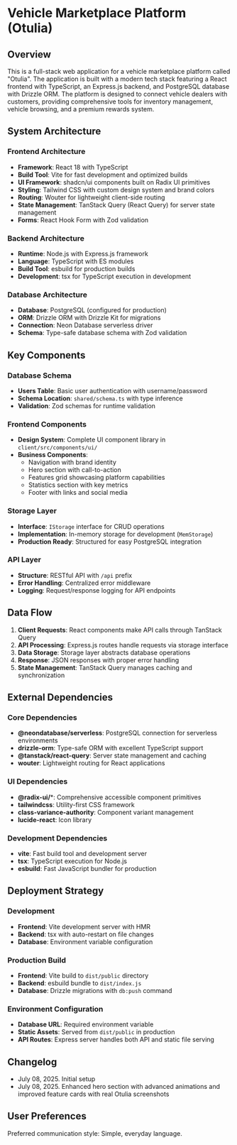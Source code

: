 # Vehicle Marketplace Platform (Otulia)

## Overview

This is a full-stack web application for a vehicle marketplace platform called "Otulia". The application is built with a modern tech stack featuring a React frontend with TypeScript, an Express.js backend, and PostgreSQL database with Drizzle ORM. The platform is designed to connect vehicle dealers with customers, providing comprehensive tools for inventory management, vehicle browsing, and a premium rewards system.

## System Architecture

### Frontend Architecture
- **Framework**: React 18 with TypeScript
- **Build Tool**: Vite for fast development and optimized builds
- **UI Framework**: shadcn/ui components built on Radix UI primitives
- **Styling**: Tailwind CSS with custom design system and brand colors
- **Routing**: Wouter for lightweight client-side routing
- **State Management**: TanStack Query (React Query) for server state management
- **Forms**: React Hook Form with Zod validation

### Backend Architecture
- **Runtime**: Node.js with Express.js framework
- **Language**: TypeScript with ES modules
- **Build Tool**: esbuild for production builds
- **Development**: tsx for TypeScript execution in development

### Database Architecture
- **Database**: PostgreSQL (configured for production)
- **ORM**: Drizzle ORM with Drizzle Kit for migrations
- **Connection**: Neon Database serverless driver
- **Schema**: Type-safe database schema with Zod validation

## Key Components

### Database Schema
- **Users Table**: Basic user authentication with username/password
- **Schema Location**: `shared/schema.ts` with type inference
- **Validation**: Zod schemas for runtime validation

### Frontend Components
- **Design System**: Complete UI component library in `client/src/components/ui/`
- **Business Components**: 
  - Navigation with brand identity
  - Hero section with call-to-action
  - Features grid showcasing platform capabilities
  - Statistics section with key metrics
  - Footer with links and social media

### Storage Layer
- **Interface**: `IStorage` interface for CRUD operations
- **Implementation**: In-memory storage for development (`MemStorage`)
- **Production Ready**: Structured for easy PostgreSQL integration

### API Layer
- **Structure**: RESTful API with `/api` prefix
- **Error Handling**: Centralized error middleware
- **Logging**: Request/response logging for API endpoints

## Data Flow

1. **Client Requests**: React components make API calls through TanStack Query
2. **API Processing**: Express.js routes handle requests via storage interface
3. **Data Storage**: Storage layer abstracts database operations
4. **Response**: JSON responses with proper error handling
5. **State Management**: TanStack Query manages caching and synchronization

## External Dependencies

### Core Dependencies
- **@neondatabase/serverless**: PostgreSQL connection for serverless environments
- **drizzle-orm**: Type-safe ORM with excellent TypeScript support
- **@tanstack/react-query**: Server state management and caching
- **wouter**: Lightweight routing for React applications

### UI Dependencies
- **@radix-ui/***: Comprehensive accessible component primitives
- **tailwindcss**: Utility-first CSS framework
- **class-variance-authority**: Component variant management
- **lucide-react**: Icon library

### Development Dependencies
- **vite**: Fast build tool and development server
- **tsx**: TypeScript execution for Node.js
- **esbuild**: Fast JavaScript bundler for production

## Deployment Strategy

### Development
- **Frontend**: Vite development server with HMR
- **Backend**: tsx with auto-restart on file changes
- **Database**: Environment variable configuration

### Production Build
- **Frontend**: Vite build to `dist/public` directory
- **Backend**: esbuild bundle to `dist/index.js`
- **Database**: Drizzle migrations with `db:push` command

### Environment Configuration
- **Database URL**: Required environment variable
- **Static Assets**: Served from `dist/public` in production
- **API Routes**: Express server handles both API and static file serving

## Changelog
- July 08, 2025. Initial setup
- July 08, 2025. Enhanced hero section with advanced animations and improved feature cards with real Otulia screenshots

## User Preferences

Preferred communication style: Simple, everyday language.